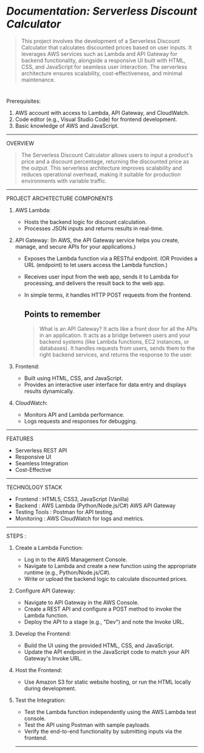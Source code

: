 # *Documentation: Serverless Discount Calculator*

>This project involves the development of a Serverless Discount Calculator that calculates discounted prices based on user inputs. It leverages AWS services such as Lambda and API Gateway for backend functionality, alongside a responsive UI built with HTML, CSS, and JavaScript for seamless user interaction. The serverless architecture ensures scalability, cost-effectiveness, and minimal maintenance.

#

Prerequisites:
 1. AWS account with access to Lambda, API Gateway, and CloudWatch.
 2. Code editor (e.g., Visual Studio Code) for frontend development.
 3. Basic knowledge of AWS and JavaScript.
    
---------------------------------------------------------------------------------------------------------------------------------------------
OVERVIEW
>The Serverless Discount Calculator allows users to input a product's price and a discount percentage, returning the discounted price as the output. This serverless architecture improves scalability and reduces operational overhead, making it suitable for production environments with variable traffic.

---------------------------------------------------------------------------------------------------------------------------------------------


PROJECT ARCHITECTURE COMPONENTS

1. AWS Lambda:
  
    + Hosts the backend logic for discount calculation.
    + Processes JSON inputs and returns results in real-time.

2. API Gateway:  (In AWS, the API Gateway service helps you create, manage, and secure APIs for your applications.)
    + Exposes the Lambda function via a RESTful endpoint. (OR Provides a URL (endpoint) to let users access the Lambda function.)
    + Receives user input from the web app, sends it to Lambda for processing, and delivers the result back to the web app.
    + In simple terms, it handles HTTP POST requests from the frontend.
  
      Points to remember
      ------------------
      > What is an API Gateway?
      > It acts like a front door for all the APIs in an application.
      > It acts as a bridge between users and your backend systems (like Lambda functions, EC2 instances, or databases).
      > It handles requests from users, sends them to the right backend services, and returns the response to the user.
     

4. Frontend:
    + Built using HTML, CSS, and JavaScript.
    + Provides an interactive user interface for data entry and displays results dynamically.

5. CloudWatch:
    + Monitors API and Lambda performance.
    + Logs requests and responses for debugging.
    
---------------------------------------------------------------------------------------------------------------------------------------------

FEATURES

  + Serverless REST API
  + Responsive UI
  + Seamless Integration
  + Cost-Effective

---------------------------------------------------------------------------------------------------------------------------------------------

TECHNOLOGY STACK

  + Frontend      : HTML5, CSS3, JavaScript (Vanilla)
  + Backend       : AWS Lambda (Python/Node.js/C#)
                    AWS API Gateway
  + Testing Tools : Postman for API testing.
  + Monitoring    : AWS CloudWatch for logs and metrics.
---------------------------------------------------------------------------------------------------------------------------------------------

STEPS :

1. Create a Lambda Function:

   + Log in to the AWS Management Console.
   + Navigate to Lambda and create a new function using the appropriate runtime (e.g., Python/Node.js/C#).
   +  Write or upload the backend logic to calculate discounted prices.
     
2. Configure API Gateway:

    + Navigate to API Gateway in the AWS Console.
    + Create a REST API and configure a POST method to invoke the Lambda function.
    + Deploy the API to a stage (e.g., "Dev") and note the Invoke URL.
    
3. Develop the Frontend:

    + Build the UI using the provided HTML, CSS, and JavaScript.
    + Update the API endpoint in the JavaScript code to match your API Gateway's Invoke URL.
    
4. Host the Frontend:

    + Use Amazon S3 for static website hosting, or run the HTML locally during development.
    
5. Test the Integration:

    + Test the Lambda function independently using the AWS Lambda test console.
    + Test the API using Postman with sample payloads.
    + Verify the end-to-end functionality by submitting inputs via the frontend.

    ---------------------------------------------------------------------------------------------------------------------------------------------

